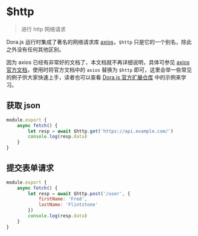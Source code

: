 # $http
> 进行 http 网络请求

Dora.js 运行时集成了著名的网络请求库 [axios](https://github.com/axios/axios)，`$http` 只是它的一个别名，除此之外没有任何其他区别。

因为 axios 已经有非常好的文档了，本文档就不再详细说明，具体可参见 [axios 官方文档](https://github.com/axios/axios)，使用时将官方文档中的 `axios` 替换为 `$http` 即可，这里会举一些常见的例子供大家快速上手，读者也可以查看 [Dora.js 官方扩展仓库](https://github.com/DoraKit/addons) 中的示例来学习。

## 获取 json
```javascript
module.export {
    async fetch() {
        let resp = await $http.get('https://api.example.com/')
        console.log(resp.data)
    }
}
```

## 提交表单请求
```javascript
module.export {
    async fetch() {
        let resp = await $http.post('/user', {
            firstName: 'Fred',
            lastName: 'Flintstone'
        })
        console.log(resp.data)
    }
}
```
